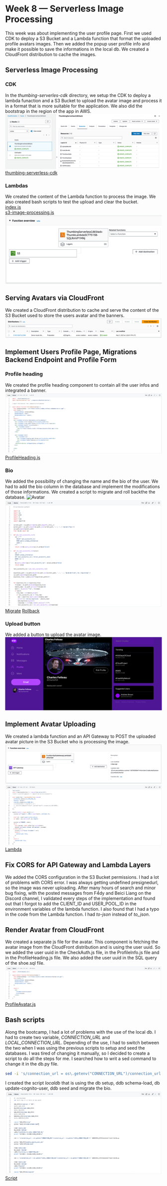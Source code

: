 # Week 8 — Serverless Image Processing
This week was about implementing the user profile page. First we used CDK to deploy a S3 Bucket and a Lambda function that format the uploaded profile avatars images. Then we added the popup user profile info and make it possible to save the informations in the local db. We created a CloudFront distribution to cache the images. 

## Serverless Image Processing
### CDK 
In the *thumbing-serverles-cdk* directory, we setup the CDK to deploy a lambda funaction and a S3 Bucket to upload the avatar image and process it in a format that is more suitable for the application. We also did the bootstrap in the region of the app in AWS.
![Stacks](/journal/assets/Bootstrap+Stack1_w8.png "Stacks")
[thumbing-serverless-cdk](https://github.com/CFelt22/aws-bootcamp-cruddur-2023/tree/main/thumbing-serverless-cdk)
### Lambdas
We created the content of the Lambda function to process the image. We also created bash scripts to test the upload and clear the bucket.  
[index.js](https://github.com/CFelt22/aws-bootcamp-cruddur-2023/blob/main/aws/lambdas/process-images/index.js)  
[s3-image-processing.js](https://github.com/CFelt22/aws-bootcamp-cruddur-2023/blob/91138bc94c91a62ebd392ce0d686412c3d608e62/aws/lambdas/process-images/s3-image-processing.js)  
![Lambda](/journal/assets/Lambda1_w8.png "Lambda")

## Serving Avatars via CloudFront
We created a CloudFront distribution to cache and serve the content of the S3 Bucket used to store the users avatar and the banners.
![CloudFront](/journal/assets/CloudFront1_w8.png "CloudFront")

## Implement Users Profile Page, Migrations Backend Endpoint and Profile Form
### Profile heading
We created the profile heading component to contain all the user infos and integrated a banner.
![ProfileHeading.js](/journal/assets/profileheading1_w8.png "ProfileHeading.js")
[ProfileHeading.js](https://github.com/CFelt22/aws-bootcamp-cruddur-2023/blob/13f8674510a60169ff1e3d033f4f36cce6a11314/frontend-react-js/src/components/ProfileHeading.js)

### Bio
We added the possibility of changing the name and the bio of the user. We had to add the bio column in the database and implement the modifications of those informations. We created a script to migrate and roll backthe the database.
![Avatar](/journal/assets/AvatarUpload1_w8.png "Avatar")
![Migrate](/journal/assets/migrate1_w8.png "Migrate")
[Migrate](https://github.com/CFelt22/aws-bootcamp-cruddur-2023/blob/main/bin/db/migrate)
[Rollback](https://github.com/CFelt22/aws-bootcamp-cruddur-2023/blob/main/bin/db/rollback)

### Upload button
We added a button to upload the avatar image.
![EditProfileButton](/journal/assets/editprofilebutton1_w8.png "EditProfileButton")

## Implement Avatar Uploading
We created a lambda function and an API Gateway to POST the uploaded avatar picture in the S3 Bucket who is processing the image.
![Lambda](/journal/assets/lambdaauth1_w8.png "Lambda")
![Lambda](/journal/assets/lambdaauth2_w8.png "Lambda")
[Lambda](https://github.com/CFelt22/aws-bootcamp-cruddur-2023/blob/main/aws/lambdas/lambda-authorizer/index.js)

## Fix CORS for API Gateway and Lambda Layers
We added the CORS configuration in the S3 Bucket permissions. I had a lot of problems with CORS error. I was always getting undefined presignedurl, so the image was never uploading. After many hours of search and minor bug fixing, with the posted messages from F4dy and Beici Liang on the Discord channel, I validated every steps of the implementation and found out that I forgot to add the CLIENT_ID and USER_POOL_ID in the environment variables of the lambda function. I also found that I had a typo in the code from the Lambda function. I had *to-json* instead of *to_json*.


## Render Avatar from CloudFront
We created a separate js file for the avatar. This component is fetching the avatar image from the CloudFront distribution and is using the user uuid. So we added the user uuid in the CheckAuth.js file, in the ProfileInfo.js file and in the ProfileHeading.js file. We also added the user uuid in the SQL query of the shoe.sql file.
![ProfileAvatar.js](/journal/assets/ProfileAvatar1-w8.png "ProfileAvatar.js")
[ProfileAvatar.js](https://github.com/CFelt22/aws-bootcamp-cruddur-2023/blob/d3c019f993c617e53e2d16add6728b2eb4af0fd1/frontend-react-js/src/components/ProfileAvatar.js)

## Bash scripts
Along the bootcamp, I had a lot of problems with the use of the local db. I had to create two variable, *CONNECTION_URL* and *LOCAL_CONNECTION_URL*. Depending of the use, I had to switch between the two when I was using the previous scripts to setup and seed the databases. I was tired of changing it manually, so I decided to create a script to do all the steps for me. I searched how to writ a sed command to change it in the db.py file.  
``` bash
sed -i 's/connection_url = os\.getenv("CONNECTION_URL")/connection_url = os.getenv("LOCAL_CONNECTION_URL")/' $WRKSPACE_PATH/backend-flask/lib/db.py
```
I created the script *localdb* that is using the db setup, ddb schema-load, db update-cognito-user, ddb seed and migrate the bio.
![Script](/journal/assets/script1_w8.png "Script")
[Script](https://github.com/CFelt22/aws-bootcamp-cruddur-2023/blob/main/bin/db/localdb)
